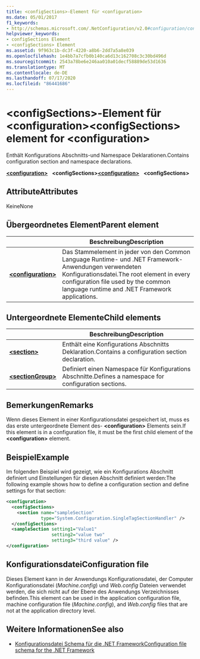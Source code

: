 ```yaml
---
title: <configSections>-Element für <configuration>
ms.date: 05/01/2017
f1_keywords:
- http://schemas.microsoft.com/.NetConfiguration/v2.0#configuration/configSections
helpviewer_keywords:
- configSections Element
- <configSections> Element
ms.assetid: 9f963c1b-dc3f-4220-a8b6-2dd7a5a8e039
ms.openlocfilehash: 1e4bb7a7cfb0b140ca6d13c162708c3c30bd496d
ms.sourcegitcommit: 2543a78be6e246aa010a01decf58889de53d1636
ms.translationtype: MT
ms.contentlocale: de-DE
ms.lasthandoff: 07/17/2020
ms.locfileid: "86441686"
---
```

# <a name="configsections-element-for-configuration"></a><span data-ttu-id="d2574-102">\<configSections>-Element für \<configuration></span><span class="sxs-lookup"><span data-stu-id="d2574-102">\<configSections> element for \<configuration></span></span>

<span data-ttu-id="d2574-103">Enthält Konfigurations Abschnitts-und Namespace Deklarationen.</span><span class="sxs-lookup"><span data-stu-id="d2574-103">Contains configuration section and namespace declarations.</span></span>

<span data-ttu-id="d2574-104">[**\<configuration>**](configuration-element.md) &nbsp;&nbsp;**\<configSections>**</span><span class="sxs-lookup"><span data-stu-id="d2574-104">[**\<configuration>**](configuration-element.md) &nbsp;&nbsp;**\<configSections>**</span></span>

## <a name="attributes"></a><span data-ttu-id="d2574-105">Attribute</span><span class="sxs-lookup"><span data-stu-id="d2574-105">Attributes</span></span>

<span data-ttu-id="d2574-106">Keine</span><span class="sxs-lookup"><span data-stu-id="d2574-106">None</span></span>

## <a name="parent-element"></a><span data-ttu-id="d2574-107">Übergeordnetes Element</span><span class="sxs-lookup"><span data-stu-id="d2574-107">Parent element</span></span>

|     | <span data-ttu-id="d2574-108">Beschreibung</span><span class="sxs-lookup"><span data-stu-id="d2574-108">Description</span></span> |
| --- | ----------- |
| [**\<configuration>**](configuration-element.md) | <span data-ttu-id="d2574-109">Das Stammelement in jeder von den Common Language Runtime- und .NET Framework-Anwendungen verwendeten Konfigurationsdatei.</span><span class="sxs-lookup"><span data-stu-id="d2574-109">The root element in every configuration file used by the common language runtime and .NET Framework applications.</span></span> |

## <a name="child-elements"></a><span data-ttu-id="d2574-110">Untergeordnete Elemente</span><span class="sxs-lookup"><span data-stu-id="d2574-110">Child elements</span></span>

|     | <span data-ttu-id="d2574-111">Beschreibung</span><span class="sxs-lookup"><span data-stu-id="d2574-111">Description</span></span> |
| --- | ----------- |
| [**\<section>**](section-element.md) | <span data-ttu-id="d2574-112">Enthält eine Konfigurations Abschnitts Deklaration.</span><span class="sxs-lookup"><span data-stu-id="d2574-112">Contains a configuration section declaration.</span></span> |
| [**\<sectionGroup>**](sectiongroup-element-for-configsections.md) | <span data-ttu-id="d2574-113">Definiert einen Namespace für Konfigurations Abschnitte.</span><span class="sxs-lookup"><span data-stu-id="d2574-113">Defines a namespace for configuration sections.</span></span> |

## <a name="remarks"></a><span data-ttu-id="d2574-114">Bemerkungen</span><span class="sxs-lookup"><span data-stu-id="d2574-114">Remarks</span></span>

<span data-ttu-id="d2574-115">Wenn dieses Element in einer Konfigurationsdatei gespeichert ist, muss es das erste untergeordnete Element des- **\<configuration>** Elements sein.</span><span class="sxs-lookup"><span data-stu-id="d2574-115">If this element is in a configuration file, it must be the first child element of the **\<configuration>** element.</span></span>

## <a name="example"></a><span data-ttu-id="d2574-116">Beispiel</span><span class="sxs-lookup"><span data-stu-id="d2574-116">Example</span></span>

<span data-ttu-id="d2574-117">Im folgenden Beispiel wird gezeigt, wie ein Konfigurations Abschnitt definiert und Einstellungen für diesen Abschnitt definiert werden:</span><span class="sxs-lookup"><span data-stu-id="d2574-117">The following example shows how to define a configuration section and define settings for that section:</span></span>

```xml
<configuration>
  <configSections>
    <section name="sampleSection"
             type="System.Configuration.SingleTagSectionHandler" />
  </configSections>
  <sampleSection setting1="Value1"
                 setting2="value two"
                 setting3="third value" />
</configuration>
```

## <a name="configuration-file"></a><span data-ttu-id="d2574-118">Konfigurationsdatei</span><span class="sxs-lookup"><span data-stu-id="d2574-118">Configuration file</span></span>

<span data-ttu-id="d2574-119">Dieses Element kann in der Anwendungs Konfigurationsdatei, der Computer Konfigurationsdatei (*Machine.config*) und *Web.config* Dateien verwendet werden, die sich nicht auf der Ebene des Anwendungs Verzeichnisses befinden.</span><span class="sxs-lookup"><span data-stu-id="d2574-119">This element can be used in the application configuration file, machine configuration file (*Machine.config*), and *Web.config* files that are not at the application directory level.</span></span>

## <a name="see-also"></a><span data-ttu-id="d2574-120">Weitere Informationen</span><span class="sxs-lookup"><span data-stu-id="d2574-120">See also</span></span>

- [<span data-ttu-id="d2574-121">Konfigurationsdatei Schema für die .NET Framework</span><span class="sxs-lookup"><span data-stu-id="d2574-121">Configuration file schema for the .NET Framework</span></span>](index.md)
